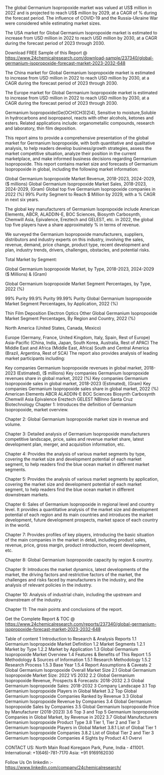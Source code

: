 The global Germanium Isopropoxide market was valued at US$ million in 2022 and is projected to reach US$ million by 2029, at a CAGR of % during the forecast period. The influence of COVID-19 and the Russia-Ukraine War were considered while estimating market sizes.

The USA market for Global Germanium Isopropoxide  market is estimated to increase from USD million in 2022 to reach USD million by 2030, at a CAGR during the forecast period of 2023 through 2030.

Download FREE Sample of this Report @ https://www.24chemicalresearch.com/download-sample/237340/global-germanium-isopropoxide-forecast-market-2023-2032-648

The China market for Global Germanium Isopropoxide  market is estimated to increase from USD million in 2022 to reach USD million by 2030, at a CAGR during the forecast period of 2023 through 2030.

The Europe market for Global Germanium Isopropoxide  market is estimated to increase from USD million in 2022 to reach USD million by 2030, at a CAGR during the forecast period of 2023 through 2030.

Germanium Isopropoxide(Ge(OCH(CH3)2)4), Sensitive to moisture,Soluble in hydrocarbons and isopropanol, reacts with other alcohols, ketones and esters. Related applications include: organometallic compounds, research and laboratory, thin film deposition.

This report aims to provide a comprehensive presentation of the global market for Germanium Isopropoxide, with both quantitative and qualitative analysis, to help readers develop business/growth strategies, assess the market competitive situation, analyze their position in the current marketplace, and make informed business decisions regarding Germanium Isopropoxide. This report contains market size and forecasts of Germanium Isopropoxide in global, including the following market information:

Global Germanium Isopropoxide Market Revenue, 2018-2023, 2024-2029, ($ millions)
Global Germanium Isopropoxide Market Sales, 2018-2023, 2024-2029, (Gram)
Global top five Germanium Isopropoxide companies in 2022 (%)
99% Purity Segment to Reach $ Million by 2029, with a % CAGR in next six years.

The global key manufacturers of Germanium Isopropoxide include American Elements, ABCR, ALADDIN-E, BOC Sciences, Biosynth Carbosynth, Chemwill Asia, Epivalence, Ereztech and GELEST, etc. in 2022, the global top five players have a share approximately % in terms of revenue.

We surveyed the Germanium Isopropoxide manufacturers, suppliers, distributors and industry experts on this industry, involving the sales, revenue, demand, price change, product type, recent development and plan, industry trends, drivers, challenges, obstacles, and potential risks.

Total Market by Segment:

Global Germanium Isopropoxide Market, by Type, 2018-2023, 2024-2029 ($ Millions) & (Gram)

Global Germanium Isopropoxide Market Segment Percentages, by Type, 2022 (%)

99% Purity
99.9% Purity
99.99% Purity
Global Germanium Isopropoxide Market Segment Percentages, by Application, 2022 (%)

Thin Film Deposition
Electron Optics
Other
Global Germanium Isopropoxide Market Segment Percentages, By Region and Country, 2022 (%)

North America (United States, Canada, Mexico)

Europe (Germany, France, United Kingdom, Italy, Spain, Rest of Europe)
Asia-Pacific (China, India, Japan, South Korea, Australia, Rest of APAC)
The Middle East and Africa (Middle East, Africa)
South and Central America (Brazil, Argentina, Rest of SCA)
The report also provides analysis of leading market participants including:

Key companies Germanium Isopropoxide revenues in global market, 2018-2023 (Estimated), ($ millions)
Key companies Germanium Isopropoxide revenues share in global market, 2022 (%)
Key companies Germanium Isopropoxide sales in global market, 2018-2023 (Estimated), (Gram)
Key companies Germanium Isopropoxide sales share in global market, 2022 (%)
American Elements
ABCR
ALADDIN-E
BOC Sciences
Biosynth Carbosynth
Chemwill Asia
Epivalence
Ereztech
GELEST
NBInno
Santa Cruz Biotechnology
Chapter 1: Introduces the definition of Germanium Isopropoxide, market overview.

Chapter 2: Global Germanium Isopropoxide market size in revenue and volume.

Chapter 3: Detailed analysis of Germanium Isopropoxide manufacturers competitive landscape, price, sales and revenue market share, latest development plan, merger, and acquisition information, etc.

Chapter 4: Provides the analysis of various market segments by type, covering the market size and development potential of each market segment, to help readers find the blue ocean market in different market segments.

Chapter 5: Provides the analysis of various market segments by application, covering the market size and development potential of each market segment, to help readers find the blue ocean market in different downstream markets.

Chapter 6: Sales of Germanium Isopropoxide in regional level and country level. It provides a quantitative analysis of the market size and development potential of each region and its main countries and introduces the market development, future development prospects, market space of each country in the world.

Chapter 7: Provides profiles of key players, introducing the basic situation of the main companies in the market in detail, including product sales, revenue, price, gross margin, product introduction, recent development, etc.

Chapter 8: Global Germanium Isopropoxide capacity by region & country.

Chapter 9: Introduces the market dynamics, latest developments of the market, the driving factors and restrictive factors of the market, the challenges and risks faced by manufacturers in the industry, and the analysis of relevant policies in the industry.

Chapter 10: Analysis of industrial chain, including the upstream and downstream of the industry.

Chapter 11: The main points and conclusions of the report.

Get the Complete Report & TOC @ https://www.24chemicalresearch.com/reports/237340/global-germanium-isopropoxide-forecast-market-2023-2032-648

Table of content
1 Introduction to Research & Analysis Reports
1.1 Germanium Isopropoxide Market Definition
1.2 Market Segments
1.2.1 Market by Type
1.2.2 Market by Application
1.3 Global Germanium Isopropoxide Market Overview
1.4 Features & Benefits of This Report
1.5 Methodology & Sources of Information
1.5.1 Research Methodology
1.5.2 Research Process
1.5.3 Base Year
1.5.4 Report Assumptions & Caveats
2 Global Germanium Isopropoxide Overall Market Size
2.1 Global Germanium Isopropoxide Market Size: 2022 VS 2032
2.2 Global Germanium Isopropoxide Revenue, Prospects & Forecasts: 2018-2032
2.3 Global Germanium Isopropoxide Sales: 2018-2032
3 Company Landscape
3.1 Top Germanium Isopropoxide Players in Global Market
3.2 Top Global Germanium Isopropoxide Companies Ranked by Revenue
3.3 Global Germanium Isopropoxide Revenue by Companies
3.4 Global Germanium Isopropoxide Sales by Companies
3.5 Global Germanium Isopropoxide Price by Manufacturer (2018-2023)
3.6 Top 3 and Top 5 Germanium Isopropoxide Companies in Global Market, by Revenue in 2022
3.7 Global Manufacturers Germanium Isopropoxide Product Type
3.8 Tier 1, Tier 2 and Tier 3 Germanium Isopropoxide Players in Global Market
3.8.1 List of Global Tier 1 Germanium Isopropoxide Companies
3.8.2 List of Global Tier 2 and Tier 3 Germanium Isopropoxide Companies
4 Sights by Product
4.1 Overvi

CONTACT US:
North Main Road Koregaon Park, Pune, India - 411001.
International: +1(646)-781-7170
Asia: +91 9169162030

Follow Us On linkedin :- https://www.linkedin.com/company/24chemicalresearch/
